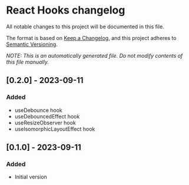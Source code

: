# React Hooks changelog

All notable changes to this project will be documented in this file.

The format is based on [Keep a Changelog](https://keepachangelog.com/en/1.1.0/),
and this project adheres to [Semantic Versioning](https://semver.org/spec/v2.0.0.html).

_NOTE: This is an automatically generated file. Do not modify contents of this file manually._

## [0.2.0] - 2023-09-11
### Added
- useDebounce hook
- useDebouncedEffect hook
- useResizeObserver hook
- useIsomorphicLayoutEffect hook

## [0.1.0] - 2023-09-11
### Added
- Initial version
